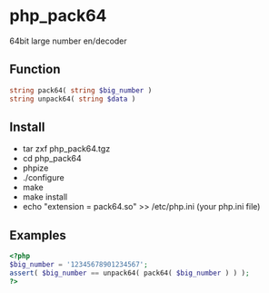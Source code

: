 php_pack64
==============

64bit large number en/decoder

## Function
```php
string pack64( string $big_number )
string unpack64( string $data )
```

## Install
* tar zxf php_pack64.tgz
* cd php_pack64
* phpize
* ./configure
* make
* make install
* echo "extension = pack64.so" >> /etc/php.ini (your php.ini file)

## Examples
```php
<?php
$big_number = '12345678901234567';
assert( $big_number == unpack64( pack64( $big_number ) ) );
?>
```

